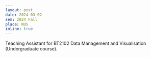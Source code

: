 ```yaml
---
layout: post
date: 2024-03-02
sem: 2024 Fall
place: NUS
inline: true
---
```


Teaching Assistant for BT2102 Data Management and Visualisation (Undergraduate course).